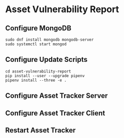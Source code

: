 # Asset Vulnerability Report

## Configure MongoDB

    sudo dnf install mongodb mongodb-server
    sudo systemctl start mongod

## Configure Update Scripts

    cd asset-vulnerability-report
    pip install --user --upgrade pipenv
    pipenv install --three -e .

## Configure Asset Tracker Server

## Configure Asset Tracker Client

## Restart Asset Tracker
